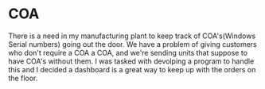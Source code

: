 # COA

There is a need in my manufacturing plant to keep track of COA's(Windows Serial numbers) going out the door. We have a problem of giving customers who don't require a COA
a COA, and we're sending units that suppose to have COA's  without them. I was tasked with devolping a program to handle this and I decided a 
dashboard is a great way to keep up with the orders on the floor.
